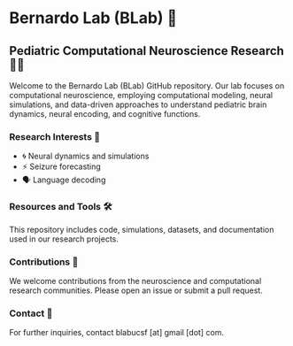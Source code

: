 # Bernardo Lab (BLab) 🧠

## Pediatric Computational Neuroscience Research 👶🧬

Welcome to the Bernardo Lab (BLab) GitHub repository. Our lab focuses on computational neuroscience, employing computational modeling, neural simulations, and data-driven approaches to understand pediatric brain dynamics, neural encoding, and cognitive functions.

### Research Interests 🔬

* 🌀 Neural dynamics and simulations
* ⚡ Seizure forecasting
* 🗣️ Language decoding

### Resources and Tools 🛠️

This repository includes code, simulations, datasets, and documentation used in our research projects.

### Contributions 🤝

We welcome contributions from the neuroscience and computational research communities. Please open an issue or submit a pull request.

### Contact 📧

For further inquiries, contact blabucsf \[at] gmail \[dot] com.
